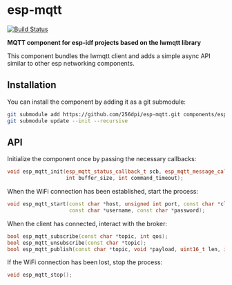 # esp-mqtt

[![Build Status](https://travis-ci.org/256dpi/esp-mqtt.svg?branch=master)](https://travis-ci.org/256dpi/esp-mqtt)

**MQTT component for esp-idf projects based on the lwmqtt library**

This component bundles the lwmqtt client and adds a simple async API similar to other esp networking components.

## Installation

You can install the component by adding it as a git submodule:

```bash
git submodule add https://github.com/256dpi/esp-mqtt.git components/esp-mqtt
git submodule update --init --recursive
```

## API

Initialize the component once by passing the necessary callbacks:

```c++
void esp_mqtt_init(esp_mqtt_status_callback_t scb, esp_mqtt_message_callback_t mcb,
                   int buffer_size, int command_timeout);
```

When the WiFi connection has been established, start the process:

```c++
void esp_mqtt_start(const char *host, unsigned int port, const char *client_id,
                    const char *username, const char *password);
```

When the client has connected, interact with the broker:

```c++
bool esp_mqtt_subscribe(const char *topic, int qos);
bool esp_mqtt_unsubscribe(const char *topic);
bool esp_mqtt_publish(const char *topic, void *payload, uint16_t len, int qos, bool retained);
```

If the WiFi connection has been lost, stop the process:

```c++
void esp_mqtt_stop();
```
